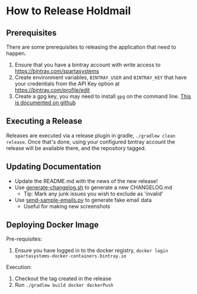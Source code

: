 # How to Release Holdmail

## Prerequisites

There are some prerequisites to releasing the application that need to happen.

1. Ensure that you have a bintray account with write access to https://bintray.com/spartasystems
2. Create environment variables, `BINTRAY_USER` and `BINTRAY_KEY` that have your credentials from the API Key option at https://bintray.com/profile/edit
3. Create a gpg key, you may need to install `gpg` on the command line.  [This is documented on github](https://help.github.com/articles/generating-a-new-gpg-key/)

## Executing a Release

Releases are executed via a release plugin in gradle, `./gradlew clean release`.  Once that's done, using your configured bintray account the release will be available there, and the repository tagged.

## Updating Documentation

- Update the README.md with the news of the new release!
- Use [generate-changelog.sh](docs/docutils/generate-changelog.sh) to generate a new CHANGELOG.md
    - Tip: Mark any junk issues you wish to exclude as 'invalid'
- Use [send-sample-emails.py](docs/docutils/send-sample-emails.py) to generate fake email data
    - Useful for making new screenshots

## Deploying Docker Image

Pre-requisites:
1. Ensure you have logged in to the docker registry, `docker login spartasystems-docker-containers.bintray.io`

Execution:
1. Checkout the tag created in the release
2. Run `./gradlew build docker dockerPush`  
